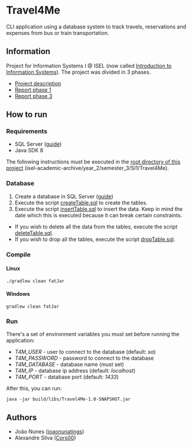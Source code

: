 # Travel4Me

CLI application using a database system to track travels, reservations and expenses from bus or train transportation.

## Information
Project for Information Systems I @ ISEL (now called [Introduction to Information Systems](https://www.isel.pt/en/leic/introduction-information-systems)).
The project was divided in 3 phases.

- [Project description](docs/project-description.pdf)
- [Report phase 1](docs/report1.pdf)
- [Report phase 3](docs/report2.pdf)

## How to run

### Requirements
- SQL Server ([guide](https://learn.microsoft.com/en-us/sql/database-engine/install-windows/install-sql-server?view=sql-server-ver16))
- Java SDK 8

The following instructions must be executed in the [root directory of this project](./) (isel-academic-archive/year_2/semester_3/SI1/Travel4Me).

### Database
1. Create a database in SQL Server ([guide](https://learn.microsoft.com/en-us/sql/relational-databases/databases/create-a-database?view=sql-server-ver16))
2. Execute the script [createTable.sql](src/main/sql/createTable.sql) to create the tables.
3. Execute the script [insertTable.sql](src/main/sql/insertTable.sql) to insert the data. Keep in mind the date which this is executed because it can break certain constraints.

- If you wish to delete all the data from the tables, execute the script [deleteTable.sql](src/main/sql/deleteTable.sql).
- If you wish to drop all the tables, execute the script [dropTable.sql](src/main/sql/removeTable.sql).

### Compile

#### Linux
`./gradlew clean fatJar`

#### Windows
`gradlew clean fatJar`

### Run
There's a set of environment variables you must set before running the application:
- _T4M_USER_ - user to connect to the database (default: _sa_)
- _T4M_PASSWORD_ - password to connect to the database
- _T4M_DATABASE_ - database name (must set)
- _T4M_IP_ - database ip address (default: _localhost_)
- _T4M_PORT_ - database port (default: _1433_)

After this, you can run:

`java -jar build/libs/Travel4Me-1.0-SNAPSHOT.jar`

## Authors
- João Nunes ([joaonunatings](https://github.com/joaonunatings))
- Alexandre Silva ([Cors00](https://github.com/Cors00))